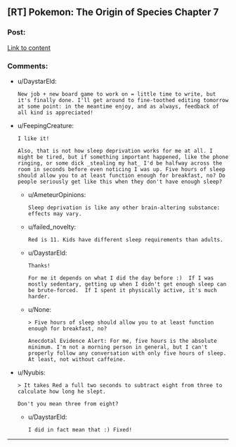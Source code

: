 ## [RT] Pokemon: The Origin of Species Chapter 7

### Post:

[Link to content](https://www.fanfiction.net/s/9794740/7/Pokemon-The-Origin-of-Species)

### Comments:

- u/DaystarEld:
  ```
  New job + new board game to work on = little time to write, but it's finally done. I'll get around to fine-toothed editing tomorrow at some point: in the meantime enjoy, and as always, feedback of all kind is appreciated!
  ```

- u/FeepingCreature:
  ```
  I like it!

  Also, that is not how sleep deprivation works for me at all. I might be tired, but if something important happened, like the phone ringing, or some dick _stealing my hat_ I'd be halfway across the room in seconds before even noticing I was up. Five hours of sleep should allow you to at least function enough for breakfast, no? Do people seriously get like this when they don't have enough sleep?
  ```

  - u/AmeteurOpinions:
    ```
    Sleep deprivation is like any other brain-altering substance: effects may vary.
    ```

  - u/failed_novelty:
    ```
    Red is 11. Kids have different sleep requirements than adults.
    ```

  - u/DaystarEld:
    ```
    Thanks!

    For me it depends on what I did the day before :)  If I was mostly sedentary, getting up when I didn't get enough sleep can be brute-forced.  If I spent it physically active, it's much harder.
    ```

  - u/None:
    ```
    > Five hours of sleep should allow you to at least function enough for breakfast, no?

    Anecdotal Evidence Alert: For me, five hours is the absolute minimum. I'm not a morning person in general, but I can't properly follow any conversation with only five hours of sleep. At least, not without caffeine.
    ```

- u/Nyubis:
  ```
  > It takes Red a full two seconds to subtract eight from three to calculate how long he slept.

  Don't you mean three from eight?
  ```

  - u/DaystarEld:
    ```
    I did in fact mean that :) Fixed!
    ```

---

